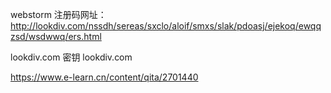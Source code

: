webstorm 注册码网址：
http://lookdiv.com/nssdh/sereas/sxclo/aloif/smxs/slak/pdoasj/ejekoq/ewqqzsd/wsdwwq/ers.html

lookdiv.com   密钥 lookdiv.com

https://www.e-learn.cn/content/qita/2701440
